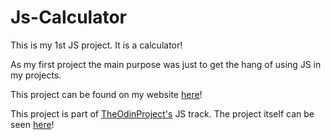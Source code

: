 # Js-Calculator 

This is my 1st JS project. It is a calculator!

As my first project the main purpose was just to get the hang of using JS in my projects. 

This project can be found on my website [here](http://joshuawootonn.com/js-calculator/)!

This project is part of [TheOdinProject's](http://www.theodinproject.com) JS track.
The project itself can be seen [here](https://www.theodinproject.com/courses/javascript-and-jquery/lessons/on-screen-calculator)!
